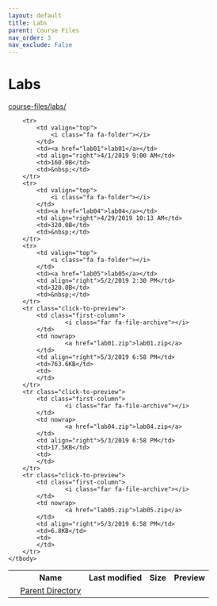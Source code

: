 ```yaml
---
layout: default
title: Labs
parent: Course Files
nav_order: 3
nav_exclude: False
---
```


# Labs

[course-files/labs/](.)

<table class="tbl-files">
    <tbody>
        <tr>
            <th valign="top"></th>
            <th>Name</th>
            <th>Last modified</th>
            <th>Size</th>
            <th>Preview</th>
        </tr>
        <tr>
            <td valign="top">
                <i class="fa fa-folder-open"></i>
            </td>
            <td><a href="../">Parent Directory</a></td>
            <td>&nbsp;</td>
            <td>&nbsp;</td>
            <td>&nbsp;</td>
        </tr>

        <tr>
            <td valign="top">
                <i class="fa fa-folder"></i>
            </td>
            <td><a href="lab01">lab01</a></td>
            <td align="right">4/1/2019 9:00 AM</td>
            <td>160.0B</td>
            <td>&nbsp;</td>
        </tr>
        <tr>
            <td valign="top">
                <i class="fa fa-folder"></i>
            </td>
            <td><a href="lab04">lab04</a></td>
            <td align="right">4/29/2019 10:13 AM</td>
            <td>320.0B</td>
            <td>&nbsp;</td>
        </tr>
        <tr>
            <td valign="top">
                <i class="fa fa-folder"></i>
            </td>
            <td><a href="lab05">lab05</a></td>
            <td align="right">5/2/2019 2:30 PM</td>
            <td>320.0B</td>
            <td>&nbsp;</td>
        </tr>
        <tr class="click-to-preview">
            <td class="first-column">
                    <i class="far fa-file-archive"></i>
            </td>
            <td nowrap>
                    <a href="lab01.zip">lab01.zip</a>
            </td>
            <td align="right">5/3/2019 6:58 PM</td>
            <td>763.6KB</td>
            <td>
            </td>
        </tr>
        <tr class="click-to-preview">
            <td class="first-column">
                    <i class="far fa-file-archive"></i>
            </td>
            <td nowrap>
                    <a href="lab04.zip">lab04.zip</a>
            </td>
            <td align="right">5/3/2019 6:58 PM</td>
            <td>17.5KB</td>
            <td>
            </td>
        </tr>
        <tr class="click-to-preview">
            <td class="first-column">
                    <i class="far fa-file-archive"></i>
            </td>
            <td nowrap>
                    <a href="lab05.zip">lab05.zip</a>
            </td>
            <td align="right">5/3/2019 6:58 PM</td>
            <td>6.8KB</td>
            <td>
            </td>
        </tr>
    </tbody>
</table>


